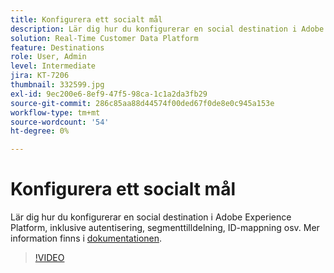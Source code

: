```yaml
---
title: Konfigurera ett socialt mål
description: Lär dig hur du konfigurerar en social destination i Adobe Experience Platform, inklusive autentisering, segmenttilldelning, ID-mappning osv.
solution: Real-Time Customer Data Platform
feature: Destinations
role: User, Admin
level: Intermediate
jira: KT-7206
thumbnail: 332599.jpg
exl-id: 9ec200e6-8ef9-47f5-98ca-1c1a2da3fb29
source-git-commit: 286c85aa88d44574f00ded67f0de8e0c945a153e
workflow-type: tm+mt
source-wordcount: '54'
ht-degree: 0%

---
```


# Konfigurera ett socialt mål

Lär dig hur du konfigurerar en social destination i Adobe Experience Platform, inklusive autentisering, segmenttilldelning, ID-mappning osv. Mer information finns i [dokumentationen](https://experienceleague.adobe.com/docs/experience-platform/destinations/catalog/social/overview.html).

>[!VIDEO](https://video.tv.adobe.com/v/332599/?learn=on&enablevpops)

